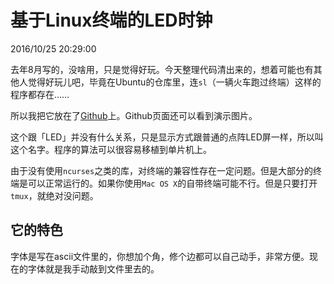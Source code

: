 # 基于Linux终端的LED时钟
2016/10/25 20:29:00


去年8月写的，没啥用，只是觉得好玩。今天整理代码清出来的，想着可能也有其他人觉得好玩儿吧，毕竟在Ubuntu的仓库里，连`sl`（一辆火车跑过终端）这样的程序都存在……

所以我把它放在了[Github][github]上。Github页面还可以看到演示图片。

这个跟「LED」并没有什么关系，只是显示方式跟普通的点阵LED屏一样，所以叫这个名字。程序的算法可以很容易移植到单片机上。

由于没有使用`ncurses`之类的库，对终端的兼容性存在一定问题。但是大部分的终端是可以正常运行的。如果你使用`Mac OS X`的自带终端可能不行。但是只要打开`tmux`，就绝对没问题。


## 它的特色

字体是写在ascii文件里的，你想加个角，修个边都可以自己动手，非常方便。现在的字体就是我手动敲到文件里去的。


[github]: https://github.com/madmuggle/TermClock_C

